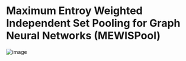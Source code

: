 # Maximum Entroy Weighted Independent Set Pooling for Graph Neural Networks (MEWISPool)

![image](https://github.com/mewispool/mewispool/img/mewispool.jpg)